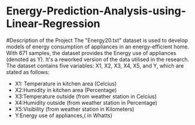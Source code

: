 # Energy-Prediction-Analysis-using-Linear-Regression
#Description of the Project
The "Energy20.txt" dataset is used to develop models of energy consumption of appliances in an energy-efficient home. With 671 samples, the dataset provides the Energy use of appliances (denoted as Y). It's a reworked version of the data utilised in the research. The dataset contains five variables: X1, X2, X3, X4, X5, and Y, which are stated as follows:
* X1: Temperature in kitchen area (Celcius)
* X2:Humidity in kitchen area (Percentage)
* X3:Temperature outside (from weather station in Celcius)
* X4:Humidity outside (from weather station in Percentage)
* X5:Visibility (from weather station in Kilometers)
* Y:Energy use of appliances,( in Whatts)
